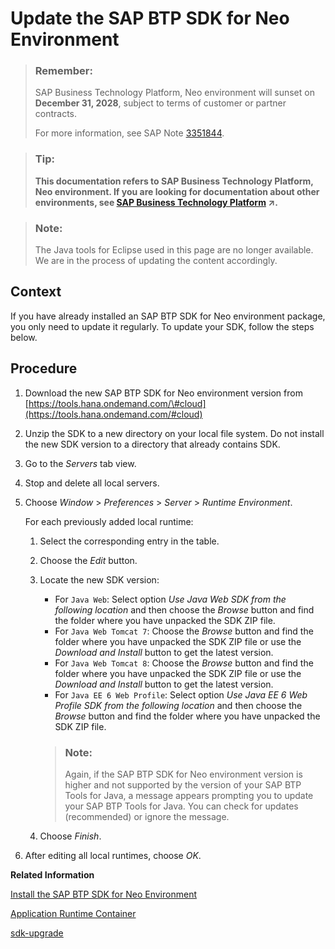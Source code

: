 <!-- loio76143786711e1014839a8273b0e91070 -->

# Update the SAP BTP SDK for Neo Environment

> ### Remember:  
> SAP Business Technology Platform, Neo environment will sunset on **December 31, 2028**, subject to terms of customer or partner contracts.
> 
> For more information, see SAP Note [3351844](https://me.sap.com/notes/3351844).

> ### Tip:  
> **This documentation refers to SAP Business Technology Platform, Neo environment. If you are looking for documentation about other environments, see [SAP Business Technology Platform](https://help.sap.com/viewer/65de2977205c403bbc107264b8eccf4b/Cloud/en-US/6a2c1ab5a31b4ed9a2ce17a5329e1dd8.html "SAP Business Technology Platform (SAP BTP) is an integrated offering comprised of four technology portfolios: database and data management, application development and integration, analytics, and intelligent technologies. The platform offers users the ability to turn data into business value, compose end-to-end business processes, and build and extend SAP applications quickly.") :arrow_upper_right:.**

> ### Note:  
> The Java tools for Eclipse used in this page are no longer available. We are in the process of updating the content accordingly.



<a name="loio76143786711e1014839a8273b0e91070__section_99A0605EE5EA428BA9426BFFE0BBED42"/>

## Context

If you have already installed an SAP BTP SDK for Neo environment package, you only need to update it regularly. To update your SDK, follow the steps below.



<a name="loio76143786711e1014839a8273b0e91070__section_60CF91400ADD4107B680D1FF955D9489"/>

## Procedure

1.  Download the new SAP BTP SDK for Neo environment version from [https://tools.hana.ondemand.com/\#cloud](https://tools.hana.ondemand.com/#cloud)
2.  Unzip the SDK to a new directory on your local file system. Do not install the new SDK version to a directory that already contains SDK.
3.  Go to the *Servers* tab view.
4.  Stop and delete all local servers.
5.  Choose *Window* \> *Preferences* \> *Server* \> *Runtime Environment*.

    For each previously added local runtime:

    1.  Select the corresponding entry in the table.
    2.  Choose the *Edit* button.
    3.  Locate the new SDK version:

        -   For `Java Web`: Select option *Use Java Web SDK from the following location* and then choose the *Browse* button and find the folder where you have unpacked the SDK ZIP file.
        -   For `Java Web Tomcat 7`: Choose the *Browse* button and find the folder where you have unpacked the SDK ZIP file or use the *Download and Install* button to get the latest version.
        -   For `Java Web Tomcat 8`: Choose the *Browse* button and find the folder where you have unpacked the SDK ZIP file or use the *Download and Install* button to get the latest version.
        -   For `Java EE 6 Web Profile`: Select option *Use Java EE 6 Web Profile SDK from the following location* and then choose the *Browse* button and find the folder where you have unpacked the SDK ZIP file.

        > ### Note:  
        > Again, if the SAP BTP SDK for Neo environment version is higher and not supported by the version of your SAP BTP Tools for Java, a message appears prompting you to update your SAP BTP Tools for Java. You can check for updates \(recommended\) or ignore the message.

    4.  Choose *Finish*.

6.  After editing all local runtimes, choose *OK*.

**Related Information**  


[Install the SAP BTP SDK for Neo Environment](install-the-sap-btp-sdk-for-neo-environment-7613843.md)

[Application Runtime Container](application-runtime-container-7613bd2.md)

[sdk-upgrade](../50-administration-and-ops-neo/sdk-upgrade-44dc673.md "")


